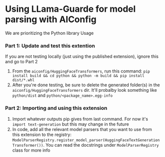 # Using LLama-Guarde for model parsing with AIConfig

We are prioritizing the Python library Usage

### Part 1: Update and test this extention

If you are not testing locally (just using the published extension), ignore this and go to Part 2

1. From the `aiconfig/HuggingFaceTransformers`, run this command: `pip install build && cd python && python -m build && pip install dist/*.whl`
2. After you're done testing, be sure to delete the generated folder(s) in the `aiconfig/HuggingFaceTransformers` dir. It'll probalby look something like `python/dist` and `python/<package_name>.egg-info`

### Part 2: Importing and using this extension

1. Import whatever outputs pip gives from last command. For now it's `import text-generation` but this may change in the future
2. In code, add all the relevant model parsers that you want to use from this extension to the registry: `ModelParserRegistry.register_model_parser(HuggingFaceTextGenerationTransformer())`. You can read the docstrings under `ModelParserRegistry` class for more info
